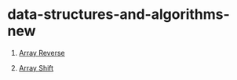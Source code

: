 # data-structures-and-algorithms-new

1. [Array Reverse](./challenges/ArrayReverse)

2. [Array Shift](./challenges/Algorithms/src/main/java/ShiftArray)
